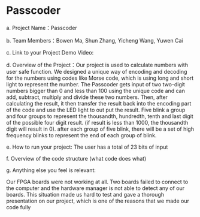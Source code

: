 # Passcoder


a. Project Name：Passcoder

b. Team Members：Bowen Ma, Shun Zhang, Yicheng Wang, Yuwen Cai

c. Link to your Project Demo Video:

d. Overview of the Project：Our project is used to calculate numbers with user safe function. We designed a unique way of encoding and decoding for the numbers using codes like Morse code, which is using long and short light to represent the number. The Passcoder gets input of two two-digit numbers bigger than 0 and
less than 100 using the unique code and can add, subtract, multiply and divide these two numbers. Then, after calculating the result, it then transfer the result back into the encoding part of the code and use the LED light to out put the result. Five blink a group and four groups to represent the thousandth, hundredth, tenth and last digit of the possible four digit result. (if result is less than 1000, the thousandth digit will result in 0). after each group of five blink, there will be a set of high frequency blinks to represent the end of each group of blink.

e. How to run your project: The user has a total of 23 bits of input

f. Overview of the code structure (what code does what)

g. Anything else you feel is relevant:

Our FPGA boards were not working at all. Two boards failed to connect to the computer and the hardware manager is not able to detect any of our boards.
This situation made us hard to test and gave a thorough presentation on our project, which is one of the reasons that we made our code fully 
